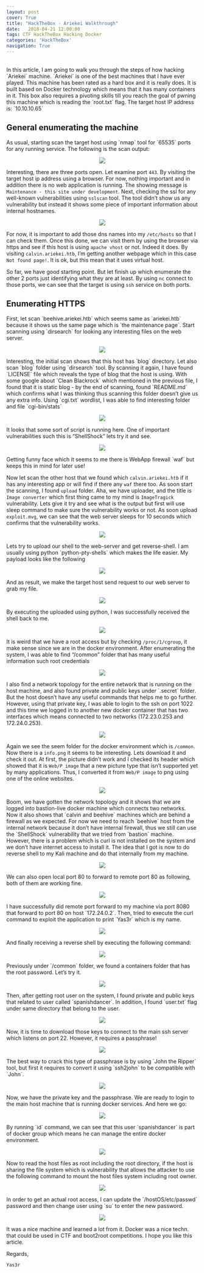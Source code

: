 ```yaml
---
layout: post
cover: True
title: "HackTheBox - Ariekei Walkthrough"
date:   2018-04-21 12:00:00
tags: CTF HackTheBox Hacking Docker 
categories: 'HackTheBox'
navigation: True
---
```

<br>
In this article, I am going to walk you through the steps of how hacking `Ariekei` machine. `Ariekei` is one of the best machines that I have ever played. This machine has been rated as a hard box and it is really does. It is built based on Docker technology which means that it has many containers in it. This box also requires a pivoting skills till you reach the goal of pwning this machine which is reading the `root.txt` flag. The target host IP address is: `10.10.10.65`

<h2>General enumerating the machine</h2>
As usual, starting scan the target host using `nmap` tool for `65535` ports for any running service. The following is the scan output:
<p align="center">
  <img src="/assets/images/Ariekei/1-nmap.png" />
</p>

Interesting, there are three ports open. Let examine port `443`. By visiting the target host ip address using a browser. For now, nothing important and in addition there is no web application is running. The showing message is `Maintenance - this site under development`. Next, checking the ssl for any well-known vulnerabilities using `sslscan` tool.
The tool didn’t show us any vulnerability but instead it shows some piece of important information about internal hostnames.
<p align="center">
  <img src="/assets/images/Ariekei/2-sslscan.png" />
</p>

For now, it is important to add those dns names into my `/etc/hosts` so that I can check them. Once this done, we can visit them by using the browser via https and see if this host is using `apache vhost` or not. Indeed it does. By visiting `calvin.ariekei.htb`, I’m getting another webpage which in this case `Not found page!`. It is ok, but this mean that it uses virtual host. 

So far, we have good starting point. But let finish up which enumerate the other 2 ports just identifying what they are at least. By using `nc` connect to those ports, we can see that the target is using `ssh` service on both ports.

<h2>Enumerating HTTPS</h2>
First, let scan `beehive.ariekei.htb` which seems same as `ariekei.htb` because it shows us the same page which is `the maintenance page`. Start scanning using `dirsearch` for looking any interesting files on the web server.
<p align="center">
  <img src="/assets/images/Ariekei/3-dirsearch.png" />
</p>
Interesting, the initial scan shows that this host has `blog` directory. Let also scan `blog` folder using `dirsearch` tool. By scanning it again, I have found `LICENSE` file which reveals the type of blog that the host is using. With some google about `Clean Blackrock` which mentioned in the previous file, I found that it is static blog - by the end of scanning, found `README.md` which confirms what I was thinking thus scanning this folder doesn’t give us any extra info. Using `cgi.txt` wordlist, I was able to find interesting folder and file `cgi-bin/stats`
<p align="center">
  <img src="/assets/images/Ariekei/4-cgi.png" />
</p>

It looks that some sort of script is running here. One of important vulnerabilities such this is “ShellShock” lets try it and see.
<p align="center">
  <img src="/assets/images/Ariekei/5-waf.png" />
</p>
Getting funny face which it seems to me there is WebApp firewall `waf` but keeps this in mind for later use!

Now let scan the other host that we found which `calvin.ariekei.htb` if it has any interesting app or will find if there any `waf` there too. As soon start the scanning, I found `upload` folder. Aha, we have uploader, and the title is `Image converter` which first thing came to my mind is `ImageTragick` vulnerability. Lets give it try and see what is the output but first will use sleep command to make sure the vulnerability works or not. As soon upload `exploit.mvg`, we can see that the web server sleeps for 10 seconds which confirms that the vulnerability works.
<p align="center">
  <img src="/assets/images/Ariekei/6-ImageTragick.png" />
</p>
Lets try to upload our shell to the web-server and get reverse-shell. I am usually using python `python-pty-shells` which makes the life easier. My payload looks like the following
<p align="center">
  <img src="/assets/images/Ariekei/7-payload.png" />
</p>
And as result, we make the target host send request to our web server to grab my file.
<p align="center">
  <img src="/assets/images/Ariekei/8-webserver.png" />
</p>
By executing the uploaded using python, I was successfully received the shell back to me.
<p align="center">
  <img src="/assets/images/Ariekei/9-python-reverseshell.png" />
</p>

It is weird that we have a root access but by checking `/proc/1/cgroup`, it make sense since we are in the docker environment. After enumerating the system, I was able to find “/common” folder that has many useful information such root credentials
<p align="center">
  <img src="/assets/images/Ariekei/10-ssh access.png" />
</p>
I also find a network topology for the entire network that is running on the host machine, and also found private and public keys under `.secret` folder. But the host doesn’t have any useful commands that helps me to go further. However, using that private key, I was able to login to the ssh on port 1022 and this time we logged in to another new docker container that has two interfaces which means connected to two networks (172.23.0.253 and 172.24.0.253).
<p align="center">
  <img src="/assets/images/Ariekei/11-sshaccess2.png" />
</p>

Again we see the seem folder for the docker environment which is `/common`. Now there is a `info.png` it seems to be interesting. Lets download it and check it out. At first, the picture didn’t work and I checked its header which showed that it is `Web/P image` that a new picture type that isn’t supported yet by many applications. Thus, I converted it from `Web/P image` to png using one of the online websites.
<p align="center">
  <img src="/assets/images/Ariekei/12-net-topology.png" />
</p>
Boom, we have gotten the network topology and it shows that we are logged into bastion-live docker machine which connects two networks. Now it also shows that `calvin and beehive` machines which are  behind a firewall as we expected. For now we need to reach `beehive` host from the internal network because it don’t have internal firewall, thus we still can use the `ShellShock` vulnerability that we tried from `bastion` machine. However, there is a problem which is curl is not installed on the system and we don’t have internet access to install it. The idea that I got is now to do reverse shell to my Kali machine and do that internally from my machine.
<p align="center">
  <img src="/assets/images/Ariekei/13-remote-port-forward.png" />
</p>
We can also open local port 80 to forward to remote port 80 as following, both of them are working fine.
<p align="center">
  <img src="/assets/images/Ariekei/14-local-port-forward.png" />
</p>
I have successfully did remote port forward to my machine via port 8080 that forward to port 80 on host `172.24.0.2`. Then, tried to execute the curl command to exploit the application to print `Yas3r` which is my name.
<p align="center">
  <img src="/assets/images/Ariekei/15-shellshock-payload.png" />
</p>

And finally receiving a reverse shell by executing the following command:
<p align="center">
  <img src="/assets/images/Ariekei/16-shellshock-reverseshell.png" />
</p>
Previously under `/common` folder, we found a containers folder that has the root password. Let’s try it.
<p align="center">
  <img src="/assets/images/Ariekei/17-found-pass.png" />
</p>
Then, after getting root user on the system, I found private and public keys that related to user called `spanishdancer`. In addition, I found `user.txt` flag under same directory that belong to the user.
<p align="center">
  <img src="/assets/images/Ariekei/18-user-flag.png" />
</p>
Now, it is time to download those keys to connect to the main ssh server which listens on port 22. However, it requires a passphrase!
<p align="center">
  <img src="/assets/images/Ariekei/19-passphrase.png" />
</p>
The best way to crack this type of passphrase is by using `John the Ripper` tool, but first it requires to convert it using `ssh2john` to be compatible with `John`.
<p align="center">
  <img src="/assets/images/Ariekei/20-ssh2john.png" />
</p>
Now, we have the private key and the passphrase. We are ready to login to the main host machine that is running docker services. And here we go:
<p align="center">
  <img src="/assets/images/Ariekei/21-sshaccess.png" />
</p>
By running `id` command, we can see that this user `spanishdancer` is part of docker group which means he can manage the entire docker environment.
<p align="center">
  <img src="/assets/images/Ariekei/22-docker.png" />
</p>
Now to read the host files as root including the root directory, if the host is sharing the file system which is vulnerability that allows the attacker to use the following command to mount the host files system including root owner.
<p align="center">
  <img src="/assets/images/Ariekei/23-docker-privesc.png" />
</p>
In order to get an actual root access, I can update the `/hostOS/etc/passwd` password and then change user using `su` to enter the new password.
<p align="center">
  <img src="/assets/images/Ariekei/24-root-access.png" />
</p>

It was a nice machine and learned a lot from it. Docker was a nice techn. that could be used in CTF and boot2root competitions. I hope you like this article.

Regards,

`Yas3r`
